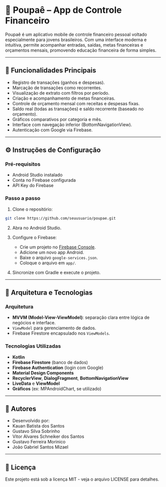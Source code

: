 # 📱 Poupaê – App de Controle Financeiro

Poupaê é um aplicativo mobile de controle financeiro pessoal voltado especialmente para jovens brasileiros. Com uma interface moderna e intuitiva, permite acompanhar entradas, saídas, metas financeiras e orçamentos mensais, promovendo educação financeira de forma simples.

---

## 🔧 Funcionalidades Principais

- Registro de transações (ganhos e despesas).
- Marcação de transações como recorrentes.
- Visualização de extrato com filtros por período.
- Criação e acompanhamento de metas financeiras.
- Controle de orçamento mensal com receitas e despesas fixas.
- Saldo real (todas as transações) e saldo recorrente (baseado no orçamento).
- Gráficos comparativos por categoria e mês.
- Interface com navegação inferior (BottomNavigationView).
- Autenticação com Google via Firebase.

---

## ⚙️ Instruções de Configuração

### Pré-requisitos

- Android Studio instalado
- Conta no Firebase configurada
- API Key do Firebase

### Passo a passo

1. Clone o repositório:
```bash
git clone https://github.com/seuusuario/poupae.git
```

2. Abra no Android Studio.

3. Configure o Firebase:
   - Crie um projeto no [Firebase Console](https://console.firebase.google.com/).
   - Adicione um novo app Android.
   - Baixe o arquivo `google-services.json`.
   - Coloque o arquivo em `app/`.

4. Sincronize com Gradle e execute o projeto.

---

## 🧱 Arquitetura e Tecnologias

### Arquitetura
- **MVVM (Model-View-ViewModel)**: separação clara entre lógica de negócios e interface.
- `ViewModel` para gerenciamento de dados.
- Firebase Firestore encapsulado nos `ViewModels`.

### Tecnologias Utilizadas
- **Kotlin**
- **Firebase Firestore** (banco de dados)
- **Firebase Authentication** (login com Google)
- **Material Design Components**
- **RecyclerView**, **DialogFragment**, **BottomNavigationView**
- **LiveData** e **ViewModel**
- **Gráficos** (ex: MPAndroidChart, se utilizado)

---

## 📌 Autores

- Desenvolvido por:
- Kauan Batista dos Santos
- Gustavo Silva Sobrinho
- Vitor Alvares Schneiker dos Santos
- Gustavo Ferreira Morinico
- João Gabriel Santos Mizael

---

## 📃 Licença

Este projeto está sob a licença MIT - veja o arquivo LICENSE para detalhes.
